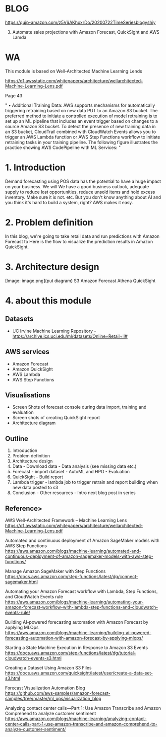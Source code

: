 # BLOG
https://quip-amazon.com/z5V6AKhoxrDo/20200722TimeSeriesblogyshiy

3. Automate sales projections with Amazon Forecast, QuickSight and AWS Lamda

# WA
This module is based on Well-Architected Machine Learning Lends

https://d1.awsstatic.com/whitepapers/architecture/wellarchitected-Machine-Learning-Lens.pdf

Page 43

"
• Additional Training Data: AWS supports mechanisms for automatically
triggering retraining based on new data PUT to an Amazon S3 bucket. The
preferred method to initiate a controlled execution of model retraining is to set up
an ML pipeline that includes an event trigger based on changes to a source
Amazon S3 bucket. To detect the presence of new training data in an S3 bucket,
CloudTrail combined with CloudWatch Events allows you to trigger an AWS
Lambda function or AWS Step Functions workflow to initiate retraining tasks in
your training pipeline. The following figure illustrates the practice showing AWS
CodePipeline with ML Services:
"

# 1. Introduction

Demand forecasting using POS data has the potential to have a huge impact on your business. We will
We have a good business outlook, adequate supply to reduce lost opportunities, reduce unsold items and hold excess inventory. Make sure it is not. etc.
But you don't know anything about AI and you think it's hard to build a system, right?
AWS makes it easy.


# 2. Problem definition

In this blog, we're going to take retail data and run predictions with Amazon Forecast to Here is the flow to visualize the prediction results in Amazon QuickSight.


# 3. Architecture design

[Image: image.png](put diagram)
S3
Amazon Forecast
Athena
QuickSight



# 4. about this module

## Datasets

* UC Irvine Machine Learning Repository - https://archive.ics.uci.edu/ml/datasets/Online+Retail+II#

## AWS services

* Amazon Forecast
* Amazon QuickSight
* AWS Lambda
* AWS Step Functions

## Visualisations

* Screen Shots of forecast console during data import, training and evaluation
* Screen shots of creating QuickSight report
* Architecture diagram

## Outline

1. Introduction
2. Problem definition
3. Architecture design
4. Data    - Download data   - Data analysis (see missing data etc.)
5. Forecast   - import dataset    - AutoML and HPO   - Evaluation
6. QuickSight - Build report
7. Lambda trigger   - lambda job to trigger retrain and report building when new data posted to s3
8. Conclusion   - Other resources   - Intro next blog post in series


## Reference>
AWS Well-Architected Framework – Machine Learning Lens  
https://d1.awsstatic.com/whitepapers/architecture/wellarchitected-Machine-Learning-Lens.pdf

Automated and continuous deployment of Amazon SageMaker models with AWS Step Functions  
https://aws.amazon.com/blogs/machine-learning/automated-and-continuous-deployment-of-amazon-sagemaker-models-with-aws-step-functions/

Manage Amazon SageMaker with Step Functions  
https://docs.aws.amazon.com/step-functions/latest/dg/connect-sagemaker.html

Automating your Amazon Forecast workflow with Lambda, Step Functions, and CloudWatch Events rule  
https://aws.amazon.com/blogs/machine-learning/automating-your-amazon-forecast-workflow-with-lambda-step-functions-and-cloudwatch-events-rule/

Building AI-powered forecasting automation with Amazon Forecast by applying MLOps  
https://aws.amazon.com/blogs/machine-learning/building-ai-powered-forecasting-automation-with-amazon-forecast-by-applying-mlops/

Starting a State Machine Execution in Response to Amazon S3 Events  
https://docs.aws.amazon.com/step-functions/latest/dg/tutorial-cloudwatch-events-s3.html

Creating a Dataset Using Amazon S3 Files  
https://docs.aws.amazon.com/quicksight/latest/user/create-a-data-set-s3.html

Forecast Visualization Automation Blog  
https://github.com/aws-samples/amazon-forecast-samples/tree/master/ml_ops/visualization_blog

Analyzing contact center calls—Part 1: Use Amazon Transcribe and Amazon Comprehend to analyze customer sentiment  
https://aws.amazon.com/blogs/machine-learning/analyzing-contact-center-calls-part-1-use-amazon-transcribe-and-amazon-comprehend-to-analyze-customer-sentiment/



